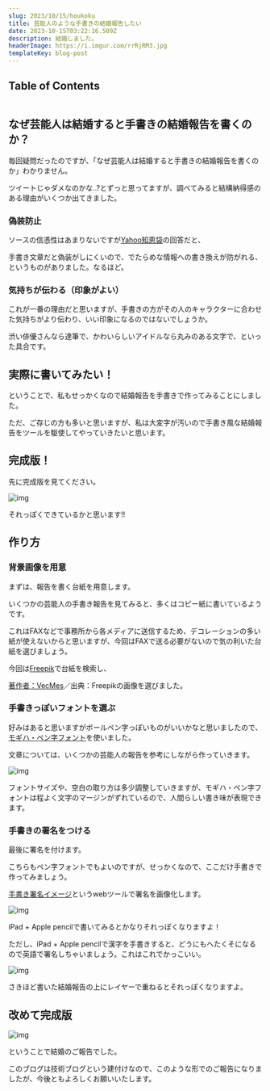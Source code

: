 ```yaml
---
slug: 2023/10/15/houkoku
title: 芸能人のような手書きの結婚報告したい
date: 2023-10-15T03:22:16.509Z
description: 結婚しました。
headerImage: https://i.imgur.com/rrRjRM3.jpg
templateKey: blog-post
---
```

## Table of Contents

```toc

```

## なぜ芸能人は結婚すると手書きの結婚報告を書くのか？

毎回疑問だったのですが、「なぜ芸能人は結婚すると手書きの結婚報告を書くのか」わかりません。

ツイートじゃダメなのかな..?とずっと思ってますが、調べてみると結構納得感のある理由がいくつか出てきました。

### 偽装防止

ソースの信憑性はあまりないですが[Yahoo知恵袋](https://detail.chiebukuro.yahoo.co.jp/qa/question_detail/q1222233357)の回答だと、

手書き文章だと偽装がしにくいので、でたらめな情報への書き換えが防がれる、というものがありました。なるほど。

### 気持ちが伝わる（印象がよい）

これが一番の理由だと思いますが、手書きの方がその人のキャラクターに合わせた気持ちがより伝わり、いい印象になるのではないでしょうか。

渋い俳優さんなら達筆で、かわいらしいアイドルなら丸みのある文字で、といった具合です。

## 実際に書いてみたい！

ということで、私もせっかくなので結婚報告を手書きで作ってみることにしました。

ただ、ご存じの方も多いと思いますが、私は大変字が汚いので手書き風な結婚報告をツールを駆使してやっていきたいと思います。

## 完成版！

先に完成版を見てください。

![img](https://i.imgur.com/rrRjRM3.jpg)

それっぽくできているかと思います!!

## 作り方

### 背景画像を用意

まずは、報告を書く台紙を用意します。

いくつかの芸能人の手書き報告を見てみると、多くはコピー紙に書いているようです。

これはFAXなどで事務所から各メディアに送信するため、デコレーションの多い紙が使えないからと思いますが、今回はFAXで送る必要がないので気の利いた台紙を選びましょう。

今回は[Freepik](https://jp.freepik.com/)で台紙を検索し、

<a href="https://jp.freepik.com/free-vector/watercolour-background-with-leaves_15206849.htm#query=%E8%83%8C%E6%99%AF%20%E7%B4%99&position=6&from_view=keyword&track=ais">著作者：VecMes</a>／出典：Freepikの画像を選びました。

### 手書きっぽいフォントを選ぶ

好みはあると思いますがボールペン字っぽいものがいいかなと思いましたので、[モギハ・ペン字フォント](https://fontfree.me/3059)を使いました。

文章については、いくつかの芸能人の報告を参考にしながら作っていきます。

![img](https://i.imgur.com/Fz1asVI.png)

フォントサイズや、空白の取り方は多少調整していきますが、モギハ・ペン字フォントは程よく文字のマージンがずれているので、人間らしい書き味が表現できます。

### 手書きの署名をつける

最後に署名を付けます。

こちらもペン字フォントでもよいのですが、せっかくなので、ここだけ手書きで作ってみましょう。

[手書き署名イメージ](https://signature.imageonline.co/jp/)というwebツールで署名を画像化します。

![img](https://i.imgur.com/dbD7a8N.jpg)

iPad + Apple pencilで書いてみるとかなりそれっぽくなりますよ！

ただし、iPad + Apple pencilで漢字を手書きすると、どうにもへたくそになるので英語で署名しちゃいましょう。これはこれでかっこいい。

![img](https://i.imgur.com/KRhVJcq.jpg)

さきほど書いた結婚報告の上にレイヤーで重ねるとそれっぽくなりますよ。


## 改めて完成版

![img](https://i.imgur.com/rrRjRM3.jpg)

ということで結婚のご報告でした。

このブログは技術ブログという建付けなので、このような形でのご報告になりましたが、今後ともよろしくお願いいたします。


















